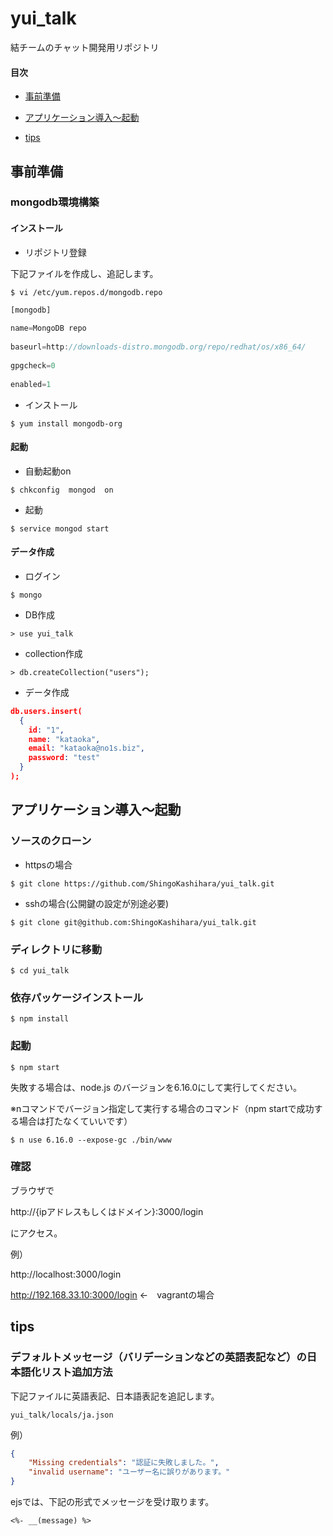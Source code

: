 # yui_talk
結チームのチャット開発用リポジトリ

#### 目次

- [事前準備](#%E4%BA%8B%E5%89%8D%E6%BA%96%E5%82%99)

- [アプリケーション導入〜起動](#%E3%82%A2%E3%83%97%E3%83%AA%E3%82%B1%E3%83%BC%E3%82%B7%E3%83%A7%E3%83%B3%E5%B0%8E%E5%85%A5%E8%B5%B7%E5%8B%95)

- [tips](#tips)

## 事前準備

### mongodb環境構築

#### インストール

- リポジトリ登録

下記ファイルを作成し、追記します。

`$ vi /etc/yum.repos.d/mongodb.repo`

```js
[mongodb]
  
name=MongoDB repo
  
baseurl=http://downloads-distro.mongodb.org/repo/redhat/os/x86_64/
  
gpgcheck=0
  
enabled=1
```

- インストール

`$ yum install mongodb-org`

#### 起動

- 自動起動on

`$ chkconfig  mongod  on`

- 起動

`$ service mongod start`

#### データ作成

- ログイン

`$ mongo`

- DB作成

`> use yui_talk`

- collection作成

`> db.createCollection("users");`

- データ作成

```json
db.users.insert(
  {
    id: "1",
    name: "kataoka",
    email: "kataoka@no1s.biz",
    password: "test"
  }
);
```

## アプリケーション導入〜起動

### ソースのクローン

- httpsの場合

`$ git clone https://github.com/ShingoKashihara/yui_talk.git`

- sshの場合(公開鍵の設定が別途必要)

`$ git clone git@github.com:ShingoKashihara/yui_talk.git`

### ディレクトリに移動

`$ cd yui_talk`

### 依存パッケージインストール

`$ npm install`

### 起動

`$ npm start`

失敗する場合は、node.js のバージョンを6.16.0にして実行してください。

※nコマンドでバージョン指定して実行する場合のコマンド（npm startで成功する場合は打たなくていいです）

`$ n use 6.16.0 --expose-gc ./bin/www`

### 確認

ブラウザで

http://{ipアドレスもしくはドメイン}:3000/login

にアクセス。

例）

http://localhost:3000/login

http://192.168.33.10:3000/login ←　vagrantの場合

## tips

### デフォルトメッセージ（バリデーションなどの英語表記など）の日本語化リスト追加方法

下記ファイルに英語表記、日本語表記を追記します。

`yui_talk/locals/ja.json`

例）

```json
{
	"Missing credentials": "認証に失敗しました。",
	"invalid username": "ユーザー名に誤りがあります。"
}
```

ejsでは、下記の形式でメッセージを受け取ります。

```ejs
<%- __(message) %>
```
